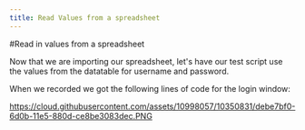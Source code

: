 ```yaml
---
title: Read Values from a spreadsheet
---
```


#Read in values from a spreadsheet

Now that we are importing our spreadsheet, let's have our test script use the values from the datatable for username and password. 

When we recorded we got the following lines of code for the login window:

https://cloud.githubusercontent.com/assets/10998057/10350831/debe7bf0-6d0b-11e5-880d-ce8be3083dec.PNG
